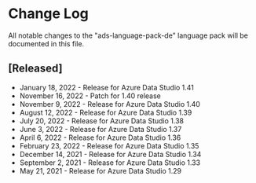 # Change Log
All notable changes to the "ads-language-pack-de" language pack will be documented in this file.

## [Released]
* January 18, 2022 - Release for Azure Data Studio 1.41
* November 16, 2022 - Patch for 1.40 release
* November 9, 2022 - Release for Azure Data Studio 1.40
* August 12, 2022 - Release for Azure Data Studio 1.39
* July 20, 2022 - Release for Azure Data Studio 1.38
* June 3, 2022 - Release for Azure Data Studio 1.37
* April 6, 2022 - Release for Azure Data Studio 1.36
* February 23, 2022 - Release for Azure Data Studio 1.35
* December 14, 2021 - Release for Azure Data Studio 1.34
* September 2, 2021 - Release for Azure Data Studio 1.33
* May 21, 2021 - Release for Azure Data Studio 1.29

